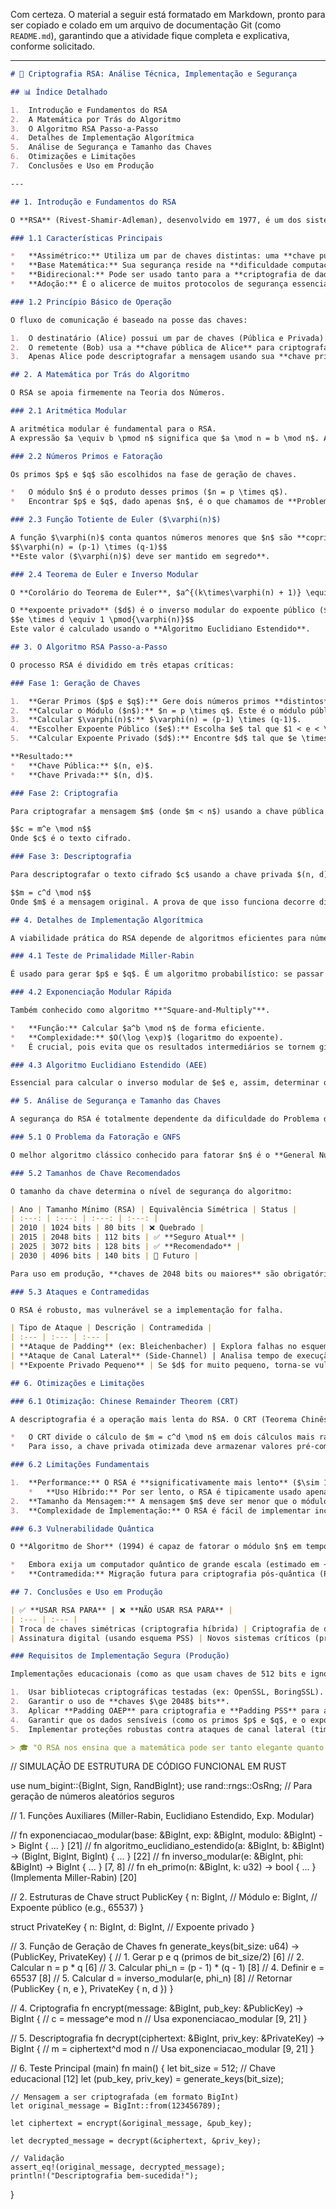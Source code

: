 Com certeza. O material a seguir está formatado em Markdown, pronto para ser copiado e colado em um arquivo de documentação Git (como `README.md`), garantindo que a atividade fique completa e explicativa, conforme solicitado.

---

```markdown
# 🔐 Criptografia RSA: Análise Técnica, Implementação e Segurança

## 📊 Índice Detalhado

1.  Introdução e Fundamentos do RSA
2.  A Matemática por Trás do Algoritmo
3.  O Algoritmo RSA Passo-a-Passo
4.  Detalhes de Implementação Algorítmica
5.  Análise de Segurança e Tamanho das Chaves
6.  Otimizações e Limitações
7.  Conclusões e Uso em Produção

---

## 1. Introdução e Fundamentos do RSA

O **RSA** (Rivest-Shamir-Adleman), desenvolvido em 1977, é um dos sistemas de **criptografia de chave pública** mais antigos e amplamente utilizados.

### 1.1 Características Principais

*   **Assimétrico:** Utiliza um par de chaves distintas: uma **chave pública** (para criptografar e verificar assinaturas) e uma **chave privada** (para descriptografar e assinar).
*   **Base Matemática:** Sua segurança reside na **dificuldade computacional de fatorar números grandes** (Problema da Fatoração).
*   **Bidirecional:** Pode ser usado tanto para a **criptografia de dados** quanto para a criação de **assinaturas digitais**.
*   **Adoção:** É o alicerce de muitos protocolos de segurança essenciais, como **HTTPS** e **SSH**.

### 1.2 Princípio Básico de Operação

O fluxo de comunicação é baseado na posse das chaves:

1.  O destinatário (Alice) possui um par de chaves (Pública e Privada).
2.  O remetente (Bob) usa a **chave pública de Alice** para criptografar a mensagem.
3.  Apenas Alice pode descriptografar a mensagem usando sua **chave privada secreta**.

## 2. A Matemática por Trás do Algoritmo

O RSA se apoia firmemente na Teoria dos Números.

### 2.1 Aritmética Modular

A aritmética modular é fundamental para o RSA.
A expressão $a \equiv b \pmod n$ significa que $a \mod n = b \mod n$. A exponenciação modular, $(a^k) \mod n$, é a operação central e deve ser calculada de forma eficiente.

### 2.2 Números Primos e Fatoração

Os primos $p$ e $q$ são escolhidos na fase de geração de chaves.

*   O módulo $n$ é o produto desses primos ($n = p \times q$).
*   Encontrar $p$ e $q$, dado apenas $n$, é o que chamamos de **Problema da Fatoração**, e é esse desafio computacional que garante a segurança do RSA para números grandes.

### 2.3 Função Totiente de Euler ($\varphi(n)$)

A função $\varphi(n)$ conta quantos números menores que $n$ são **coprimos** com $n$. Para RSA, onde $n$ é o produto de dois primos distintos ($p$ e $q$):
$$\varphi(n) = (p-1) \times (q-1)$$
**Este valor ($\varphi(n)$) deve ser mantido em segredo**.

### 2.4 Teorema de Euler e Inverso Modular

O **Corolário do Teorema de Euler**, $a^{(k\times\varphi(n) + 1)} \equiv a \pmod n$, prova que a descriptografia funciona.

O **expoente privado** ($d$) é o inverso modular do expoente público ($e$) módulo $\varphi(n)$:
$$e \times d \equiv 1 \pmod{\varphi(n)}$$
Este valor é calculado usando o **Algoritmo Euclidiano Estendido**.

## 3. O Algoritmo RSA Passo-a-Passo

O processo RSA é dividido em três etapas críticas:

### Fase 1: Geração de Chaves

1.  **Gerar Primos ($p$ e $q$):** Gere dois números primos **distintos** de tamanhos similares. Para uma chave de $n$ bits, $p$ e $q$ devem ter $\approx n/2$ bits cada (ex: 256 bits para uma chave de 512 bits).
2.  **Calcular o Módulo ($n$):** $n = p \times q$. Este é o módulo público.
3.  **Calcular $\varphi(n)$:** $\varphi(n) = (p-1) \times (q-1)$.
4.  **Escolher Expoente Público ($e$):** Escolha $e$ tal que $1 < e < \varphi(n)$ e $\text{gcd}(e, \varphi(n)) = 1$. O valor **$e = 65537$** ($2^{16} + 1$) é o mais comum, pois é primo e torna a exponenciação mais eficiente (poucos bits '1').
5.  **Calcular Expoente Privado ($d$):** Encontre $d$ tal que $e \times d \equiv 1 \pmod{\varphi(n)}$ usando o Algoritmo Euclidiano Estendido.

**Resultado:**
*   **Chave Pública:** $(n, e)$.
*   **Chave Privada:** $(n, d)$.

### Fase 2: Criptografia

Para criptografar a mensagem $m$ (onde $m < n$) usando a chave pública $(n, e)$:

$$c = m^e \mod n$$
Onde $c$ é o texto cifrado.

### Fase 3: Descriptografia

Para descriptografar o texto cifrado $c$ usando a chave privada $(n, d)$:

$$m = c^d \mod n$$
Onde $m$ é a mensagem original. A prova de que isso funciona decorre diretamente do Corolário de Euler, garantindo que $(m^e)^d \equiv m \pmod n$.

## 4. Detalhes de Implementação Algorítmica

A viabilidade prática do RSA depende de algoritmos eficientes para números grandes.

### 4.1 Teste de Primalidade Miller-Rabin

É usado para gerar $p$ e $q$. É um algoritmo probabilístico: se passar em $k$ rounds de teste, a probabilidade de erro (aceitar um número composto como primo) é menor que $(1/4)^k$.

### 4.2 Exponenciação Modular Rápida

Também conhecido como algoritmo **"Square-and-Multiply"**.

*   **Função:** Calcular $a^b \mod n$ de forma eficiente.
*   **Complexidade:** $O(\log \exp)$ (logaritmo do expoente).
*   É crucial, pois evita que os resultados intermediários se tornem gigantescos, viabilizando o RSA.

### 4.3 Algoritmo Euclidiano Estendido (AEE)

Essencial para calcular o inverso modular de $e$ e, assim, determinar o expoente privado $d$. O AEE encontra os coeficientes $x$ e $y$ que satisfazem a identidade de Bézout: $ax + by = \text{gcd}(a, b)$.

## 5. Análise de Segurança e Tamanho das Chaves

A segurança do RSA é totalmente dependente da dificuldade do Problema da Fatoração.

### 5.1 O Problema da Fatoração e GNFS

O melhor algoritmo clássico conhecido para fatorar $n$ é o **General Number Field Sieve (GNFS)**. Para quebrar uma chave de 2048 bits, o GNFS exigiria aproximadamente $2^{112}$ operações, o que é inviável na computação atual.

### 5.2 Tamanhos de Chave Recomendados

O tamanho da chave determina o nível de segurança do algoritmo:

| Ano | Tamanho Mínimo (RSA) | Equivalência Simétrica | Status |
| :---: | :---: | :---: | :---: |
| 2010 | 1024 bits | 80 bits | ❌ Quebrado |
| 2015 | 2048 bits | 112 bits | ✅ **Seguro Atual** |
| 2025 | 3072 bits | 128 bits | ✅ **Recomendado** |
| 2030 | 4096 bits | 140 bits | 🔮 Futuro |

Para uso em produção, **chaves de 2048 bits ou maiores** são obrigatórias.

### 5.3 Ataques e Contramedidas

O RSA é robusto, mas vulnerável se a implementação for falha.

| Tipo de Ataque | Descrição | Contramedida |
| :--- | :--- | :--- |
| **Ataque de Padding** (ex: Bleichenbacher) | Explora falhas no esquema de preenchimento (padding). | Usar **Padding OAEP** (Optimal Asymmetric Encryption Padding) para criptografia. |
| **Ataque de Canal Lateral** (Side-Channel) | Analisa tempo de execução ou consumo de energia para deduzir o expoente privado $d$. | Implementar operações criptográficas em **tempo constante** (`constant_time_exp`). |
| **Expoente Privado Pequeno** | Se $d$ for muito pequeno, torna-se vulnerável ao ataque de Wiener. | Garantir que $d$ tenha um número de bits adequado (ex: maior que $n$ / 4). |

## 6. Otimizações e Limitações

### 6.1 Otimização: Chinese Remainder Theorem (CRT)

A descriptografia é a operação mais lenta do RSA. O CRT (Teorema Chinês do Resto) é usado para acelerar a descriptografia em aproximadamente **4x**.

*   O CRT divide o cálculo de $m = c^d \mod n$ em dois cálculos mais rápidos, um módulo $p$ e outro módulo $q$, e então combina os resultados.
*   Para isso, a chave privada otimizada deve armazenar valores pré-computados, como $p$, $q$, $d_p = d \mod (p-1)$ e $d_q = d \mod (q-1)$.

### 6.2 Limitações Fundamentais

1.  **Performance:** O RSA é **significativamente mais lento** ($\sim 1000\text{x}$) que algoritmos simétricos (como AES).
    *   **Uso Híbrido:** Por ser lento, o RSA é tipicamente usado apenas para criptografar uma chave simétrica temporária; esta chave simétrica, por sua vez, criptografa os dados grandes.
2.  **Tamanho da Mensagem:** A mensagem $m$ deve ser menor que o módulo $n$ ($m < n$). Para 2048 bits, isso limita a mensagem a cerca de 255 bytes por bloco.
3.  **Complexidade de Implementação:** O RSA é fácil de implementar incorretamente, exigindo atenção a muitos detalhes críticos para a segurança (como o uso correto de `padding` e a proteção contra *side-channels*).

### 6.3 Vulnerabilidade Quântica

O **Algoritmo de Shor** (1994) é capaz de fatorar o módulo $n$ em tempo polinomial.

*   Embora exija um computador quântico de grande escala (estimado em ~4096 qubits lógicos), essa ameaça deve se tornar prática em 10 a 20 anos.
*   **Contramedida:** Migração futura para criptografia pós-quântica (PQC), como algoritmos baseados em *Lattice* (Kyber, Dilithium), que já estão sendo padronizados pelo NIST.

## 7. Conclusões e Uso em Produção

| ✅ **USAR RSA PARA** | ❌ **NÃO USAR RSA PARA** |
| :--- | :--- |
| Troca de chaves simétricas (criptografia híbrida) | Criptografia de dados grandes ou volumes altos |
| Assinatura digital (usando esquema PSS) | Novos sistemas críticos (preferir ECC ou Pós-Quânticos) |

### Requisitos de Implementação Segura (Produção)

Implementações educacionais (como as que usam chaves de 512 bits e ignoram o *padding*) **não são seguras**. Para produção, é fundamental:

1.  Usar bibliotecas criptográficas testadas (ex: OpenSSL, BoringSSL).
2.  Garantir o uso de **chaves $\ge 2048$ bits**.
3.  Aplicar **Padding OAEP** para criptografia e **Padding PSS** para assinatura digital.
4.  Garantir que os dados sensíveis (como os primos $p$ e $q$, e o expoente privado $d$) sejam zerados da memória após o uso (limpeza de memória, `impl Drop`).
5.  Implementar proteções robustas contra ataques de canal lateral (timing attacks).

> 🎓 "O RSA nos ensina que a matemática pode ser tanto elegante quanto prática, fornecendo segurança através da beleza dos números primos."
```
// SIMULAÇÃO DE ESTRUTURA DE CÓDIGO FUNCIONAL EM RUST

use num_bigint::{BigInt, Sign, RandBigInt};
use rand::rngs::OsRng; // Para geração de números aleatórios seguros

// 1. Funções Auxiliares (Miller-Rabin, Euclidiano Estendido, Exp. Modular)

// fn exponenciacao_modular(base: &BigInt, exp: &BigInt, modulo: &BigInt) -> BigInt { ... } [21]
// fn algoritmo_euclidiano_estendido(a: &BigInt, b: &BigInt) -> (BigInt, BigInt, BigInt) { ... } [22]
// fn inverso_modular(e: &BigInt, phi: &BigInt) -> BigInt { ... } [7, 8]
// fn eh_primo(n: &BigInt, k: u32) -> bool { ... } (Implementa Miller-Rabin) [20]

// 2. Estruturas de Chave
struct PublicKey {
    n: BigInt, // Módulo
    e: BigInt, // Expoente público (e.g., 65537)
}

struct PrivateKey {
    n: BigInt,
    d: BigInt, // Expoente privado
}

// 3. Função de Geração de Chaves
fn generate_keys(bit_size: u64) -> (PublicKey, PrivateKey) {
    // 1. Gerar p e q (primos de bit_size/2) [6]
    // 2. Calcular n = p * q [6]
    // 3. Calcular phi_n = (p - 1) * (q - 1) [8]
    // 4. Definir e = 65537 [8]
    // 5. Calcular d = inverso_modular(e, phi_n) [8]
    // Retornar (PublicKey { n, e }, PrivateKey { n, d })
}

// 4. Criptografia
fn encrypt(message: &BigInt, pub_key: &PublicKey) -> BigInt {
    // c = message^e mod n
    // Usa exponenciacao_modular [9, 21]
}

// 5. Descriptografia
fn decrypt(ciphertext: &BigInt, priv_key: &PrivateKey) -> BigInt {
    // m = ciphertext^d mod n
    // Usa exponenciacao_modular [9, 21]
}

// 6. Teste Principal (main)
fn main() {
    let bit_size = 512; // Chave educacional [12]
    let (pub_key, priv_key) = generate_keys(bit_size);

    // Mensagem a ser criptografada (em formato BigInt)
    let original_message = BigInt::from(123456789);

    let ciphertext = encrypt(&original_message, &pub_key);

    let decrypted_message = decrypt(&ciphertext, &priv_key);

    // Validação
    assert_eq!(original_message, decrypted_message);
    println!("Descriptografia bem-sucedida!");
}
